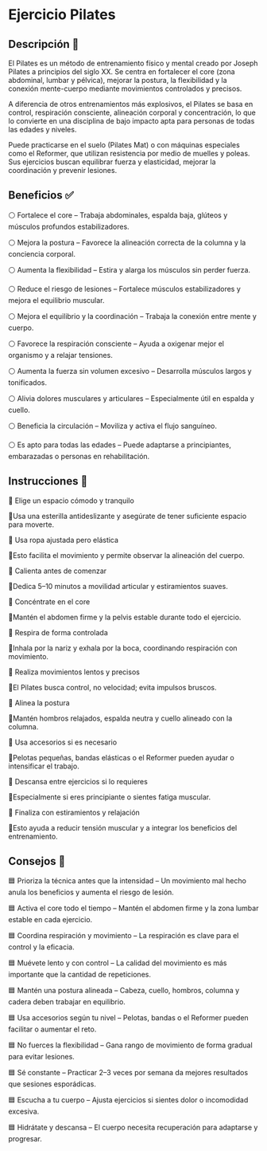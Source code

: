 # Ejercicio Pilates 

## Descripción 📖 

El Pilates es un método de entrenamiento físico y mental creado por Joseph Pilates a principios del siglo XX. Se centra en fortalecer el core (zona abdominal, lumbar y pélvica), mejorar la postura, la flexibilidad y la conexión mente-cuerpo mediante movimientos controlados y precisos.

A diferencia de otros entrenamientos más explosivos, el Pilates se basa en control, respiración consciente, alineación corporal y concentración, lo que lo convierte en una disciplina de bajo impacto apta para personas de todas las edades y niveles.

Puede practicarse en el suelo (Pilates Mat) o con máquinas especiales como el Reformer, que utilizan resistencia por medio de muelles y poleas. Sus ejercicios buscan equilibrar fuerza y elasticidad, mejorar la coordinación y prevenir lesiones.

## Beneficios ✅

⚪ Fortalece el core – Trabaja abdominales, espalda baja, glúteos y músculos profundos estabilizadores.

⚪ Mejora la postura – Favorece la alineación correcta de la columna y la conciencia corporal.

⚪ Aumenta la flexibilidad – Estira y alarga los músculos sin perder fuerza.

⚪ Reduce el riesgo de lesiones – Fortalece músculos estabilizadores y mejora el equilibrio muscular.

⚪ Mejora el equilibrio y la coordinación – Trabaja la conexión entre mente y cuerpo.

⚪ Favorece la respiración consciente – Ayuda a oxigenar mejor el organismo y a relajar tensiones.

⚪ Aumenta la fuerza sin volumen excesivo – Desarrolla músculos largos y tonificados.

⚪ Alivia dolores musculares y articulares – Especialmente útil en espalda y cuello.

⚪ Beneficia la circulación – Moviliza y activa el flujo sanguíneo.

⚪ Es apto para todas las edades – Puede adaptarse a principiantes, embarazadas o personas en rehabilitación.

## Instrucciones 🔱

🔶 Elige un espacio cómodo y tranquilo

🔹Usa una esterilla antideslizante y asegúrate de tener suficiente espacio para moverte.

🔶 Usa ropa ajustada pero elástica

🔹Esto facilita el movimiento y permite observar la alineación del cuerpo.

🔶 Calienta antes de comenzar

🔹Dedica 5–10 minutos a movilidad articular y estiramientos suaves.

🔶 Concéntrate en el core

🔹Mantén el abdomen firme y la pelvis estable durante todo el ejercicio.

🔶 Respira de forma controlada

🔹Inhala por la nariz y exhala por la boca, coordinando respiración con movimiento.

🔶 Realiza movimientos lentos y precisos

🔹El Pilates busca control, no velocidad; evita impulsos bruscos.

🔶 Alinea la postura

🔹Mantén hombros relajados, espalda neutra y cuello alineado con la columna.

🔶 Usa accesorios si es necesario

🔹Pelotas pequeñas, bandas elásticas o el Reformer pueden ayudar o intensificar el trabajo.

🔶 Descansa entre ejercicios si lo requieres

🔹Especialmente si eres principiante o sientes fatiga muscular.

🔶 Finaliza con estiramientos y relajación

🔹Esto ayuda a reducir tensión muscular y a integrar los beneficios del entrenamiento.

## Consejos 🔰

🟦 Prioriza la técnica antes que la intensidad – Un movimiento mal hecho anula los beneficios y aumenta el riesgo de lesión.

🟦 Activa el core todo el tiempo – Mantén el abdomen firme y la zona lumbar estable en cada ejercicio.

🟦 Coordina respiración y movimiento – La respiración es clave para el control y la eficacia.

🟦 Muévete lento y con control – La calidad del movimiento es más importante que la cantidad de repeticiones.

🟦 Mantén una postura alineada – Cabeza, cuello, hombros, columna y cadera deben trabajar en equilibrio.

🟦 Usa accesorios según tu nivel – Pelotas, bandas o el Reformer pueden facilitar o aumentar el reto.

🟦 No fuerces la flexibilidad – Gana rango de movimiento de forma gradual para evitar lesiones.

🟦 Sé constante – Practicar 2–3 veces por semana da mejores resultados que sesiones esporádicas.

🟦 Escucha a tu cuerpo – Ajusta ejercicios si sientes dolor o incomodidad excesiva.

🟦 Hidrátate y descansa – El cuerpo necesita recuperación para adaptarse y progresar.